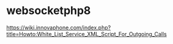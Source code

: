 # websocketphp8
https://wiki.innovaphone.com/index.php?title=Howto:White_List_Service_XML_Script_For_Outgoing_Calls
